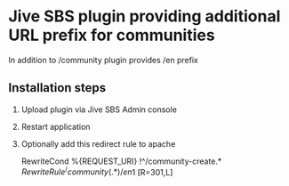 Jive SBS plugin providing additional URL prefix for communities
===============================================================

In addition to /community plugin provides /en prefix

Installation steps
------------------

1. Upload plugin via Jive SBS Admin console
2. Restart application
3. Optionally add this redirect rule to apache

    RewriteCond %{REQUEST_URI} !^/community-create.*
    $RewriteRule ^/community(.*) /en$1 [R=301,L]

